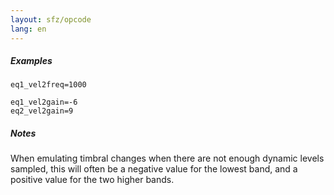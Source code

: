 ```yaml
---
layout: sfz/opcode
lang: en
---
```

##### Examples

```
eq1_vel2freq=1000

eq1_vel2gain=-6
eq2_vel2gain=9
```

##### Notes

When emulating timbral changes when there are not enough dynamic levels sampled,
this will often be a negative value for the lowest band, and a positive value
for the two higher bands.
